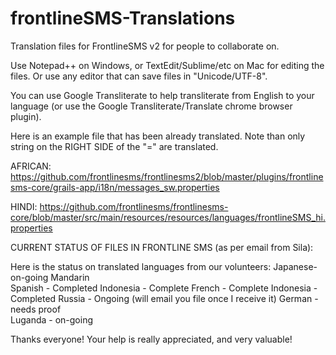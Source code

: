 frontlineSMS-Translations
=========================

Translation files for FrontlineSMS v2 for people to collaborate on.

Use Notepad++ on Windows, or TextEdit/Sublime/etc on Mac for editing the files. Or use any editor that can save files in "Unicode/UTF-8". 

You can use Google Transliterate to help transliterate from English to your language (or use the Google Transliterate/Translate chrome browser plugin).


Here is an example file that has been already translated. Note than only string on the RIGHT SIDE of the "=" are translated. 

AFRICAN:
https://github.com/frontlinesms/frontlinesms2/blob/master/plugins/frontlinesms-core/grails-app/i18n/messages_sw.properties

HINDI:
https://github.com/frontlinesms/frontlinesms-core/blob/master/src/main/resources/resources/languages/frontlineSMS_hi.properties


CURRENT STATUS OF FILES IN FRONTLINE SMS (as per email from Sila):

Here is the status on translated languages from our volunteers:
Japanese- on-going
Mandarin  
Spanish - Completed
Indonesia - Complete
French - Complete
Indonesia - Completed 
Russia - Ongoing (will email you file once I receive it)
German - needs proof  
Luganda - on-going


Thanks everyone! Your help is really appreciated, and very valuable!
